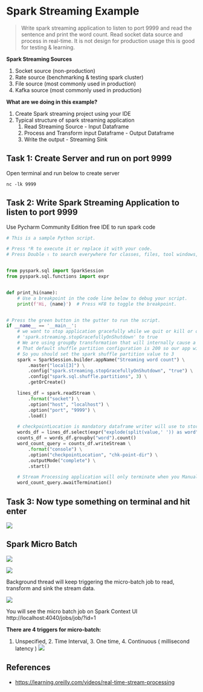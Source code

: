 # Spark Streaming Example
> Write spark streaming application to listen to port 9999 and read the sentence and print the word count. 
> Read socket data source and process in real-time. It is not design for production usage this is good for testing & learning. 

**Spark Streaming Sources**
1. Socket source (non-production)
2. Rate source (benchmarking & testing spark cluster)
3. File source (most commonly used in production)
4. Kafka source (most commonly used in production)

**What are we doing in this example?**
1. Create Spark streaming project using your IDE
2. Typical structure of spark streaming application
    1. Read Streaming Source - Input Dataframe
    2. Process and Transform input Dataframe - Output Dataframe
    3. Write the output - Streaming Sink
## Task 1: Create Server and run on port 9999 

Open terminal and run below to create server 
```
nc -lk 9999
```
## Task 2: Write Spark Streaming Application to listen to port 9999

Use Pycharm Community Edition free IDE to run spark code 

```python
# This is a sample Python script.

# Press ⌃R to execute it or replace it with your code.
# Press Double ⇧ to search everywhere for classes, files, tool windows, actions, and settings.


from pyspark.sql import SparkSession
from pyspark.sql.functions import expr


def print_hi(name):
    # Use a breakpoint in the code line below to debug your script.
    print(f'Hi, {name}')  # Press ⌘F8 to toggle the breakpoint.


# Press the green button in the gutter to run the script.
if __name__ == '__main__':
    # we want to stop application gracefully while we quit or kill or on exception so add
    # 'spark.streaming.stopGracefullyOnShutdown' to true
    # We are using groupBy transformation that will internally cause a shuffle operation.
    # That default shuffle partition configuration is 200 so our app will run slow
    # So you should set the spark shuffle partition value to 3
    spark = SparkSession.builder.appName("Streaming word count") \
        .master("local[3]") \
        .config("spark.streaming.stopGracefullyOnShutdown", "true") \
        .config("spark.sql.shuffle.partitions", 3) \
        .getOrCreate()

    lines_df = spark.readStream \
        .format("socket") \
        .option("host", "localhost") \
        .option("port", "9999") \
        .load()

    # checkpointLocation is mandatory dataframe writer will use to store the progress information
    words_df = lines_df.select(expr("explode(split(value,' ')) as word"))
    counts_df = words_df.groupby("word").count()
    word_count_query = counts_df.writeStream \
        .format("console") \
        .option("checkpointLocation", "chk-point-dir") \
        .outputMode("complete") \
        .start()

    # Stream Processing application will only terminate when you Manual Stop or Kill or Exception & shut down gracefully
    word_count_query.awaitTermination()

```
## Task 3: Now type something on terminal and hit enter
![](https://i.imgur.com/wSAWPo2.png)

## Spark Micro Batch 

![](https://i.imgur.com/2Fp4REK.png)

![](https://i.imgur.com/sBs6gYd.png)

Background thread will keep triggering the micro-batch job to read, transform and sink the stream data. 

![](https://i.imgur.com/9XZ8DV1.png)

You will see the micro batch job on Spark Context UI 
http://localhost:4040/jobs/job/?id=1 

**There are 4 triggers for micro-batch:** 
1. Unspecified, 2. Time Interval, 3. One time, 4. Continuous ( millisecond latency )
![](https://i.imgur.com/oowkElh.png)




## References
- https://learning.oreilly.com/videos/real-time-stream-processing 